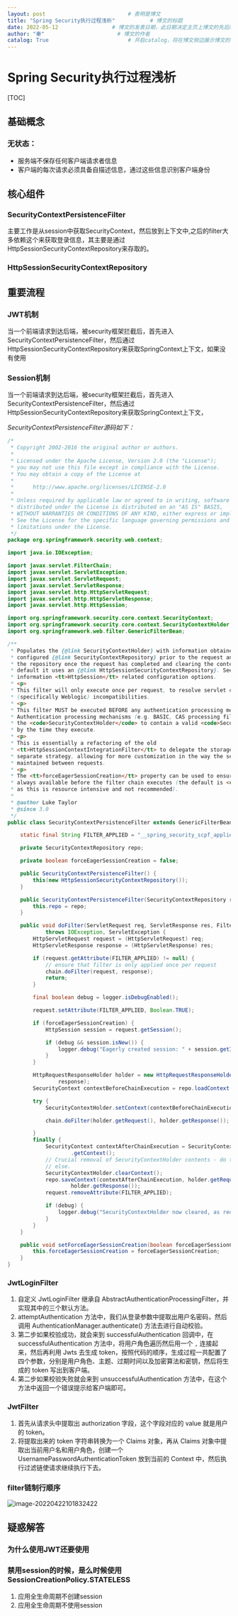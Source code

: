 ```yaml
---
layout: post                          # 表明是博文  
title: "Spring Security执行过程浅析"           # 博文的标题  
date: 2022-05-12                 # 博文的发表日期，此日期决定主页上博文的先后顺序  
author: "秦"                       # 博文的作者  
catalog: True                         # 开启catalog，将在博文侧边展示博文的结构  
---  
```

# Spring Security执行过程浅析

[TOC]

## 基础概念

### 无状态：

- 服务端不保存任何客户端请求者信息
- 客户端的每次请求必须具备自描述信息，通过这些信息识别客户端身份

## 核心组件

### SecurityContextPersistenceFilter

主要工作是从session中获取SecurityContext，然后放到上下文中,之后的filter大多依赖这个来获取登录信息，其主要是通过HttpSessionSecurityContextRepository来存取的。

### HttpSessionSecurityContextRepository

## 重要流程

### JWT机制

当一个前端请求到达后端，被security框架拦截后，首先进入SecurityContextPersistenceFilter，然后通过HttpSessionSecurityContextRepository来获取SpringContext上下文，如果没有使用

### Session机制

当一个前端请求到达后端，被security框架拦截后，首先进入SecurityContextPersistenceFilter，然后通过HttpSessionSecurityContextRepository来获取SpringContext上下文，

*SecurityContextPersistenceFilter源码如下：*

```java
/*
 * Copyright 2002-2016 the original author or authors.
 *
 * Licensed under the Apache License, Version 2.0 (the "License");
 * you may not use this file except in compliance with the License.
 * You may obtain a copy of the License at
 *
 *      http://www.apache.org/licenses/LICENSE-2.0
 *
 * Unless required by applicable law or agreed to in writing, software
 * distributed under the License is distributed on an "AS IS" BASIS,
 * WITHOUT WARRANTIES OR CONDITIONS OF ANY KIND, either express or implied.
 * See the License for the specific language governing permissions and
 * limitations under the License.
 */
package org.springframework.security.web.context;

import java.io.IOException;

import javax.servlet.FilterChain;
import javax.servlet.ServletException;
import javax.servlet.ServletRequest;
import javax.servlet.ServletResponse;
import javax.servlet.http.HttpServletRequest;
import javax.servlet.http.HttpServletResponse;
import javax.servlet.http.HttpSession;

import org.springframework.security.core.context.SecurityContext;
import org.springframework.security.core.context.SecurityContextHolder;
import org.springframework.web.filter.GenericFilterBean;

/**
 * Populates the {@link SecurityContextHolder} with information obtained from the
 * configured {@link SecurityContextRepository} prior to the request and stores it back in
 * the repository once the request has completed and clearing the context holder. By
 * default it uses an {@link HttpSessionSecurityContextRepository}. See this class for
 * information <tt>HttpSession</tt> related configuration options.
 * <p>
 * This filter will only execute once per request, to resolve servlet container
 * (specifically Weblogic) incompatibilities.
 * <p>
 * This filter MUST be executed BEFORE any authentication processing mechanisms.
 * Authentication processing mechanisms (e.g. BASIC, CAS processing filters etc) expect
 * the <code>SecurityContextHolder</code> to contain a valid <code>SecurityContext</code>
 * by the time they execute.
 * <p>
 * This is essentially a refactoring of the old
 * <tt>HttpSessionContextIntegrationFilter</tt> to delegate the storage issues to a
 * separate strategy, allowing for more customization in the way the security context is
 * maintained between requests.
 * <p>
 * The <tt>forceEagerSessionCreation</tt> property can be used to ensure that a session is
 * always available before the filter chain executes (the default is <code>false</code>,
 * as this is resource intensive and not recommended).
 *
 * @author Luke Taylor
 * @since 3.0
 */
public class SecurityContextPersistenceFilter extends GenericFilterBean {

	static final String FILTER_APPLIED = "__spring_security_scpf_applied";

	private SecurityContextRepository repo;

	private boolean forceEagerSessionCreation = false;

	public SecurityContextPersistenceFilter() {
		this(new HttpSessionSecurityContextRepository());
	}

	public SecurityContextPersistenceFilter(SecurityContextRepository repo) {
		this.repo = repo;
	}

	public void doFilter(ServletRequest req, ServletResponse res, FilterChain chain)
			throws IOException, ServletException {
		HttpServletRequest request = (HttpServletRequest) req;
		HttpServletResponse response = (HttpServletResponse) res;

		if (request.getAttribute(FILTER_APPLIED) != null) {
			// ensure that filter is only applied once per request
			chain.doFilter(request, response);
			return;
		}

		final boolean debug = logger.isDebugEnabled();

		request.setAttribute(FILTER_APPLIED, Boolean.TRUE);

		if (forceEagerSessionCreation) {
			HttpSession session = request.getSession();

			if (debug && session.isNew()) {
				logger.debug("Eagerly created session: " + session.getId());
			}
		}

		HttpRequestResponseHolder holder = new HttpRequestResponseHolder(request,
				response);
		SecurityContext contextBeforeChainExecution = repo.loadContext(holder);

		try {
			SecurityContextHolder.setContext(contextBeforeChainExecution);

			chain.doFilter(holder.getRequest(), holder.getResponse());

		}
		finally {
			SecurityContext contextAfterChainExecution = SecurityContextHolder
					.getContext();
			// Crucial removal of SecurityContextHolder contents - do this before anything
			// else.
			SecurityContextHolder.clearContext();
			repo.saveContext(contextAfterChainExecution, holder.getRequest(),
					holder.getResponse());
			request.removeAttribute(FILTER_APPLIED);

			if (debug) {
				logger.debug("SecurityContextHolder now cleared, as request processing completed");
			}
		}
	}

	public void setForceEagerSessionCreation(boolean forceEagerSessionCreation) {
		this.forceEagerSessionCreation = forceEagerSessionCreation;
	}
}
```

### JwtLoginFilter 

1. 自定义 JwtLoginFilter 继承自 AbstractAuthenticationProcessingFilter，并实现其中的三个默认方法。
2. attemptAuthentication 方法中，我们从登录参数中提取出用户名密码，然后调用 AuthenticationManager.authenticate() 方法去进行自动校验。
3. 第二步如果校验成功，就会来到 successfulAuthentication 回调中，在 successfulAuthentication 方法中，将用户角色遍历然后用一个 `,` 连接起来，然后再利用 Jwts 去生成 token，按照代码的顺序，生成过程一共配置了四个参数，分别是用户角色、主题、过期时间以及加密算法和密钥，然后将生成的 token 写出到客户端。
4. 第二步如果校验失败就会来到 unsuccessfulAuthentication 方法中，在这个方法中返回一个错误提示给客户端即可。

### JwtFilter 

1. 首先从请求头中提取出 authorization 字段，这个字段对应的 value 就是用户的 token。
2. 将提取出来的 token 字符串转换为一个 Claims 对象，再从 Claims 对象中提取出当前用户名和用户角色，创建一个 UsernamePasswordAuthenticationToken 放到当前的 Context 中，然后执行过滤链使请求继续执行下去。

### filter链制行顺序

![image-20220422101832422](.\SpringSecurity.assets\image-20220422101832422.png)

## 疑惑解答

### 为什么使用JWT还要使用

### 禁用session的时候，是么时候使用SessionCreationPolicy.STATELESS

1. 应用全生命周期不创建session
2. 应用全生命周期不使用session
